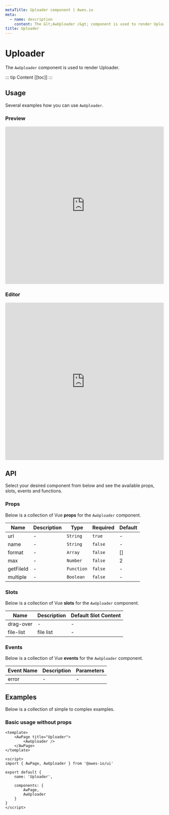 ```yaml
---
metaTitle: Uploader сomponent | Awes.io
meta:
  - name: description
    content: The &lt;AwUploader /&gt; component is used to render Uploader - UI Vue component for Awes.io.
title: Uploader
---
```

# Uploader

The `AwUploader` component is used to render Uploader.

::: tip Content
[[toc]]
:::

## Usage
Several examples how you can use `AwUploader`.

### Preview
<iframe
     src='https://codesandbox.io/embed/github/awes-io/client/tree/master/examples/basic-ui?autoresize=1&fontsize=14&hidenavigation=1&initialpath=%2Faw-uploader&module=%2Fpages%2Faw-uploader.vue&theme=dark&view=preview'
     style='width:100%; height:500px; border:0; border-radius: 4px; overflow:hidden;'
     title='basic-ui'
     allow='geolocation; microphone; camera; midi; vr; accelerometer; gyroscope; payment; ambient-light-sensor; encrypted-media; usb'
     sandbox='allow-modals allow-forms allow-popups allow-scripts allow-same-origin'
   ></iframe>

### Editor
<iframe
     src='https://codesandbox.io/embed/github/awes-io/client/tree/master/examples/basic-ui?autoresize=1&fontsize=14&hidenavigation=1&initialpath=%2Faw-uploader&module=%2Fpages%2Faw-uploader.vue&theme=dark&view=editor'
     style='width:100%; height:500px; border:0; border-radius: 4px; overflow:hidden;'
     title='basic-ui'
     allow='geolocation; microphone; camera; midi; vr; accelerometer; gyroscope; payment; ambient-light-sensor; encrypted-media; usb'
     sandbox='allow-modals allow-forms allow-popups allow-scripts allow-same-origin'
   ></iframe>

## API
Select your desired component from below and see the available props, slots, events and functions.

### Props
Below is a collection of Vue **props** for the `AwUploader` component.
<!-- @vuese:AwUploader:props:start -->
|Name|Description|Type|Required|Default|
|---|---|---|---|---|
|url|-|`String`|`true`|-|
|name|-|`String`|`false`|-|
|format|-|`Array`|`false`|[]|
|max|-|`Number`|`false`|2|
|getFileId|-|`Function`|`false`|-|
|multiple|-|`Boolean`|`false`|-|

<!-- @vuese:AwUploader:props:end -->


### Slots
Below is a collection of Vue **slots** for the `AwUploader` component.
<!-- @vuese:AwUploader:slots:start -->
|Name|Description|Default Slot Content|
|---|---|---|
|drag-over|-|-|
|file-list|file list|-|

<!-- @vuese:AwUploader:slots:end -->



### Events
Below is a collection of Vue **events** for the `AwUploader` component.
<!-- @vuese:AwUploader:events:start -->
|Event Name|Description|Parameters|
|---|---|---|
|error|-|-|

<!-- @vuese:AwUploader:events:end -->



## Examples
Below is a collection of simple to complex examples.

### Basic usage without props
```vue
<template>
    <AwPage title="Uploader">
        <AwUploader />
    </AwPage>
</template>

<script>
import { AwPage, AwUploader } from '@awes-io/ui'

export default {
    name: 'Uploader',

    components: {
        AwPage,
        AwUploader
    }
}
</script>

```

